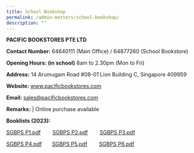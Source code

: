```yaml
---
title: School Bookshop
permalink: /admin-matters/school-bookshop/
description: ""
---
```


**PACIFIC BOOKSTORES PTE LTD**

**Contact Number:**  64640111 (Main Office) / 64877260 (School Bookstore) 

 **Opening Hours: (in school)**
 8am to 2.30pm (Mon to Fri)  

**Address:** 14 Arumugam Road #08-01 Lion Building C, Singapore 409959  

**Website:** www.pacificbookstores.com

**Email:** sales@pacificbookstores.com 

**Remarks:** | Online purchase available

**Booklists (2023):**

[SGBPS P1.pdf](https://www-stgabrielspri-moe-edu-sg-admin.cwp.sg/qql/slot/u173/Contact%20Info/Booklist/SGBPS%20P1.pdf)        [SGBPS P2.pdf](https://www-stgabrielspri-moe-edu-sg-admin.cwp.sg/qql/slot/u173/Contact%20Info/Booklist/SGBPS%20P2.pdf)        [SGBPS P3.pdf](https://www-stgabrielspri-moe-edu-sg-admin.cwp.sg/qql/slot/u173/Contact%20Info/Booklist/SGBPS%20P3.pdf)

[SGBPS P4.pdf](https://www-stgabrielspri-moe-edu-sg-admin.cwp.sg/qql/slot/u173/Contact%20Info/Booklist/SGBPS%20P4.pdf)       [SGBPS P5.pdf](https://www-stgabrielspri-moe-edu-sg-admin.cwp.sg/qql/slot/u173/Contact%20Info/Booklist/SGBPS%20P5.pdf)        [SGBPS P6.pdf](https://www-stgabrielspri-moe-edu-sg-admin.cwp.sg/qql/slot/u173/Contact%20Info/Booklist/SGBPS%20P6.pdf)